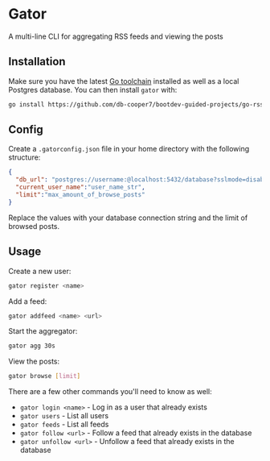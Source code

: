 # Gator

A multi-line CLI for aggregating RSS feeds and viewing the posts

## Installation

Make sure you have the latest [Go toolchain](https://golang.org/dl/) installed as well as a local Postgres database.
You can then install `gator` with:

```bash
go install https://github.com/db-cooper7/bootdev-guided-projects/go-rss-aggregator
```

## Config

Create a `.gatorconfig.json` file in your home directory with the following structure:

```json
{
  "db_url": "postgres://username:@localhost:5432/database?sslmode=disable",
  "current_user_name":"user_name_str",
  "limit":"max_amount_of_browse_posts"
}
```

Replace the values with your database connection string and the limit of browsed posts.

## Usage

Create a new user:

```bash
gator register <name>
```

Add a feed:

```bash
gator addfeed <name> <url>
```

Start the aggregator:

```bash
gator agg 30s
```

View the posts:

```bash
gator browse [limit]
```

There are a few other commands you'll need to know as well:

- `gator login <name>` - Log in as a user that already exists
- `gator users` - List all users
- `gator feeds` - List all feeds
- `gator follow <url>` - Follow a feed that already exists in the database
- `gator unfollow <url>` - Unfollow a feed that already exists in the database